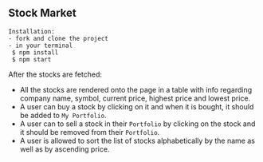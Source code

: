 ## Stock Market

```
Installation:
- fork and clone the project
- in your terminal
 $ npm install
 $ npm start
```

After the stocks are fetched:
* All the stocks are rendered onto the page in a table with info regarding company name, symbol, current price, highest price and lowest price.
* A user can buy a stock by clicking on it and when it is bought, it should be added to `My Portfolio`.
* A user can to sell a stock in their `Portfolio` by clicking on the stock and it should be removed from their `Portfolio`.
* A user is allowed to sort the list of stocks alphabetically by the name as well as by ascending price.

